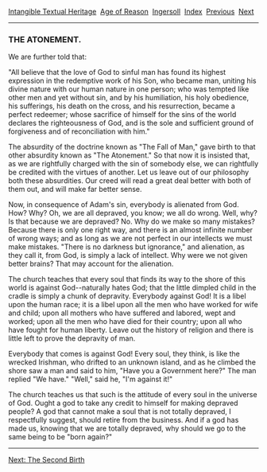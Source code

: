[Intangible Textual Heritage](../../../index)  [Age of
Reason](../../index)  [Ingersoll](../index)  [Index](index) 
[Previous](i0150)  [Next](i0152) 

------------------------------------------------------------------------

### THE ATONEMENT.

We are further told that:

"All believe that the love of God to sinful man has found its highest
expression in the redemptive work of his Son, who became man, uniting
his divine nature with our human nature in one person; who was tempted
like other men and yet without sin, and by his humiliation, his holy
obedience, his sufferings, his death on the cross, and his resurrection,
became a perfect redeemer; whose sacrifice of himself for the sins of
the world declares the righteousness of God, and is the sole and
sufficient ground of forgiveness and of reconciliation with him."

The absurdity of the doctrine known as "The Fall of Man," gave birth to
that other absurdity known as "The Atonement." So that now it is
insisted that, as we are rightfully charged with the sin of somebody
else, we can rightfully be credited with the virtues of another. Let us
leave out of our philosophy both these absurdities. Our creed will read
a great deal better with both of them out, and will make far better
sense.

Now, in consequence of Adam's sin, everybody is alienated from God. How?
Why? Oh, we are all depraved, you know; we all do wrong. Well, why? Is
that because we are depraved? No. Why do we make so many mistakes?
Because there is only one right way, and there is an almost infinite
number of wrong ways; and as long as we are not perfect in our
intellects we must make mistakes. "There is no darkness but ignorance,"
and alienation, as they call it, from God, is simply a lack of
intellect. Why were we not given better brains? That may account for the
alienation.

The church teaches that every soul that finds its way to the shore of
this world is against God--naturally hates God; that the little dimpled
child in the cradle is simply a chunk of depravity. Everybody against
God! It is a libel upon the human race; it is a libel upon all the men
who have worked for wife and child; upon all mothers who have suffered
and labored, wept and worked; upon all the men who have died for their
country; upon all who have fought for human liberty. Leave out the
history of religion and there is little left to prove the depravity of
man.

Everybody that comes is against God! Every soul, they think, is like the
wrecked Irishman, who drifted to an unknown island, and as he climbed
the shore saw a man and said to him, "Have you a Government here?" The
man replied "We have." "Well," said he, "I'm against it!"

The church teaches us that such is the attitude of every soul in the
universe of God. Ought a god to take any credit to himself for making
depraved people? A god that cannot make a soul that is not totally
depraved, I respectfully suggest, should retire from the business. And
if a god has made us, knowing that we are totally depraved, why should
we go to the same being to be "born again?"

------------------------------------------------------------------------

[Next: The Second Birth](i0152)
